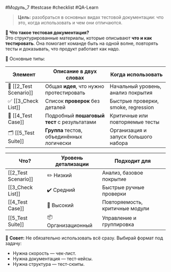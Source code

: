 #Модуль_7 #testcase #checklist #QA-Learn
> **Цель:** разобраться в основных видах тестовой документации: что это, когда использовать и чем они отличаются.

📘 **Что такое тестовая документация?**  
Это структурированные материалы, которые описывают **что и как тестировать**. Она помогает команде быть на одной волне, повторять тесты и доказывать, что продукт работает как надо.

🧭 Основные типы:

| Элемент              | Описание в двух словах                      | Когда использовать                   |
| -------------------- | ------------------------------------------- | ------------------------------------ |
| 🎯 [[2_Test Scenario]] | Общая **идея**, что нужно протестировать    | Начальный уровень, анализ покрытия   |
| ✅ [[3_Check List]]     | Список **проверок** без деталей             | Быстрые проверки, smoke, regression  |
| 🧾 [[4_Test Case]]     | Подробный **пошаговый тест** с результатами | Критичные или повторяемые тесты      |
| 🗂️ [[5_Test Suite]]   | **Группа** тестов, объединённых логически   | Организация и запуск большого набора |

| Что?              | Уровень детализации | Подходит для                    |
| ----------------- | ------------------- | ------------------------------- |
| [[2_Test Scenario]] | ✏️ Низкий           | Анализ, базовое покрытие        |
| [[3_Check List]]    | ✔️ Средний          | Быстрые ручные проверки         |
| [[4_Test Case]]     | 🧾 Высокий          | Повторяемость, критичные модули |
| [[5_Test Suite]]    | 📦 Организационный  | Управление и группировка        |

🔔 **Совет:** Не обязательно использовать всё сразу. Выбирай формат под задачу:
- Нужна скорость — чек-лист.
- Нужна документация — тест-кейсы.
- Нужна структура — тест-сюиты.